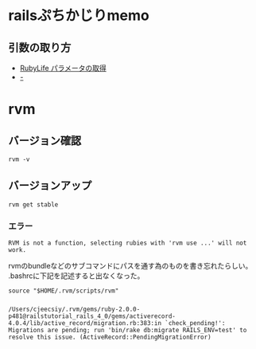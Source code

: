 # railsぷちかじりmemo

## 引数の取り方
 - [RubyLife パラメータの取得](http://www.rubylife.jp/rails/controller/index6.html)
 - [-](http://railsdoc.com/references/params)

# rvm

## バージョン確認 

    rvm -v 

## バージョンアップ

    rvm get stable

### エラー
    
    RVM is not a function, selecting rubies with 'rvm use ...' will not work.

rvmのbundleなどのサブコマンドにパスを通す為のものを書き忘れたらしい。
.bashrcに下記を記述すると出なくなった。

    source "$HOME/.rvm/scripts/rvm"

### 

    /Users/cjeecsiy/.rvm/gems/ruby-2.0.0-p481@railstutorial_rails_4_0/gems/activerecord-4.0.4/lib/active_record/migration.rb:383:in `check_pending!': Migrations are pending; run 'bin/rake db:migrate RAILS_ENV=test' to resolve this issue. (ActiveRecord::PendingMigrationError)